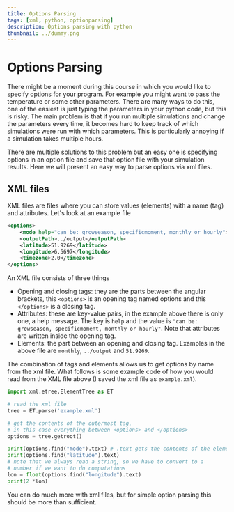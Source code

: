 ```yaml
---
title: Options Parsing
tags: [xml, python, optionparsing]
description: Options parsing with python
thumbnail: ../dummy.png
---
```


# Options Parsing
There might be a moment during this course in which you would like to specify options for your program. For example you might want to pass the temperature or some other parameters. There are many ways to do this, one of the easiest is just typing the parameters in your python code, but this is risky. The main problem is that if you run multiple simulations and change the parameters every time, it becomes hard to keep track of which simulations were run with which parameters. This is particularly annoying if a simulation takes multiple hours. 

There are multiple solutions to this problem but an easy one is specifying options in an option file and save that option file with your simulation results. Here we will present an easy way to parse options via xml files.
 
## XML files
XML files are files where you can store values (elements) with a name (tag) and attributes. Let's look at an example file

```xml
<options>
    <mode help="can be: growseason, specificmoment, monthly or hourly">monthly</mode>
    <outputPath>../output</outputPath>
    <latitude>51.9269</latitude>
    <longitude>6.5697</longitude>
    <timezone>2.0</timezone>
</options>
```
An XML file consists of three things

* Opening and closing tags: they are the parts between the angular brackets, this `<options>` is an opening tag named options and this `</options>` is a closing tag.
* Attributes: these are key-value pairs, in the example above there is only one, a help message. The key is `help` and the value is `"can be: growseason, specificmoment, monthly or hourly"`. Note that attributes are written inside the opening tag.
* Elements: the part between an opening and closing tag. Examples in the above file are `monthly`, `../output` and `51.9269`.

The combination of tags and elements allows us to get options by name from the
xml file. What follows is some example code of how you would read from the XML
file above (I saved the xml file as `example.xml`). 

```python
import xml.etree.ElementTree as ET

# read the xml file
tree = ET.parse('example.xml')

# get the contents of the outermost tag,
# in this case everything between <options> and </options>
options = tree.getroot() 

print(options.find("mode").text) # .text gets the contents of the element
print(options.find("latitude").text)
# note that we always read a string, so we have to convert to a 
# number if we want to do computations
lon = float(options.find("longitude").text) 
print(2 *lon)
```
You can do much more with xml files, but for simple option parsing this should be more than sufficient.


